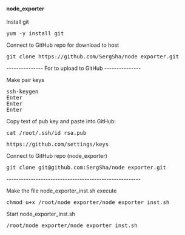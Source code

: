 <h4>node_exporter</h4>

<p>Install git</p>
<pre>yum -y install git</pre>

<p>Connect to GitHub repo for download to host</p>
<pre>git clone https://github.com/SergSha/node_exporter.git</pre>

<p>--------------- For to upload to GitHub ---------------</p>
<p>Make pair keys</p>
<pre>ssh-keygen
Enter
Enter
Enter</pre>

<p>Copy text of pub key and paste into GitHub:</p>
<pre>cat /root/.ssh/id_rsa.pub</pre>
<pre>https://github.com/settings/keys</pre>

<p>Connect to GitHub repo (node_exporter)</p>
<pre>git clone git@github.com:SergSha/node_exporter.git</pre>
<p>-------------------------------------------------------</p>

<p>Make the file node_exporter_inst.sh execute</p>
<pre>chmod u+x /root/node_exporter/node_exporter_inst.sh</pre>

<p>Start node_exporter_inst.sh</p>
<pre>/root/node_exporter/node_exporter_inst.sh</pre>
